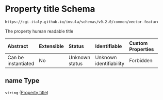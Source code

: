 # Property title Schema

```txt
https://cgi-italy.github.io/insula/schemas/v0.2.0/common/vector-feature-property.schema.json#/$defs/common/properties/name
```

The property human readable title

| Abstract            | Extensible | Status         | Identifiable            | Custom Properties | Additional Properties | Access Restrictions | Defined In                                                                                                         |
| :------------------ | :--------- | :------------- | :---------------------- | :---------------- | :-------------------- | :------------------ | :----------------------------------------------------------------------------------------------------------------- |
| Can be instantiated | No         | Unknown status | Unknown identifiability | Forbidden         | Allowed               | none                | [vector-feature-property.schema.json\*](schemas/common/vector-feature-property.schema.json "open original schema") |

## name Type

`string` ([Property title](vector-feature-property-defs-vector-feature-property-common-attributes-properties-property-title.md))
